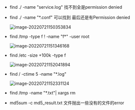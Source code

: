 - find ./ -name "service.log"    找不到全是permission denied

- find ./ -name "*.conf"   可以找到 最后还是有Permission denied

  ![image-20220721150353834](C:\Users\yongjianwu\Desktop\2022-7-21.asset\image-20220721150353834-16583877673683.png)

- find /tmp -type f ! -name "f*" -user root

  ![image-20220721151346168](C:\Users\yongjianwu\Desktop\2022-7-21.asset\image-20220721151346168-16583877673694.png)

- find /etc -size +100k -type f

  ![image-20220721152041894](C:\Users\yongjianwu\Desktop\assets\image-20220721152041894.png)

- find /  -ctime 5 -name "*.log"

  ![image-20220721152331124](C:\Users\yongjianwu\Desktop\assets\image-20220721152331124.png)

- find /tmp -name "*.txt"| xargs rm

- md5sum  -c md5_result.txt  文件抛出一些没有的文件的error

  